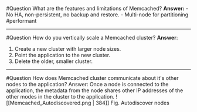 #Question What are the features and limitations of Memcached?
**Answer:**
	- No HA, non-persistent, no backup and restore.
	- Multi-node for partitioning #performant

---

#Question How do you vertically scale a Memcached cluster?
**Answer**:
1. Create a new cluster with larger node sizes.
2. Point the application to the new cluster.
3. Delete the older, smaller cluster.

---

#Question How does Memcached cluster communicate about it's other nodes to the application?
Answer:
Once a node is connected to the application, the metadata from the node shares other IP addresses of the other modes in the cluster to the application.
![[Memcached_Autodiscovered.png | 384]]
Fig. Autodiscover nodes